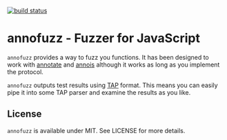 [![build status](https://secure.travis-ci.org/annojs/fuzz.png)](http://travis-ci.org/annojs/fuzz)
# annofuzz - Fuzzer for JavaScript

`annofuzz` provides a way to fuzz you functions. It has been designed to work with [annotate](https://github.com/annojs/annotate) and [annois](https://github.com/annojs/is) although it works as long as you implement the protocol.

`annofuzz` outputs test results using [TAP](http://en.wikipedia.org/wiki/Test_Anything_Protocol) format. This means you can easily pipe it into some TAP parser and examine the results as you like.

## License

`annofuzz` is available under MIT. See LICENSE for more details.

